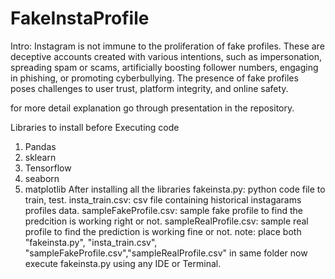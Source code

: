 # FakeInstaProfile

Intro:
Instagram is not immune to the proliferation of fake profiles. These are deceptive accounts created with various intentions, such as impersonation, spreading spam or scams, artificially boosting follower numbers, engaging in phishing, or promoting cyberbullying. The presence of fake profiles poses challenges to user trust, platform integrity, and online safety.

for more detail explanation go through presentation in the repository.

Libraries to install before Executing code
1) Pandas
2) sklearn
3) Tensorflow
4) seaborn
5) matplotlib
After installing all the libraries
fakeinsta.py: python code file to train, test.
insta_train.csv: csv file containing historical instagarams profiles data.
sampleFakeProfile.csv: sample fake profile to find the predcition is working right or not.
sampleRealProfile.csv: sample real profile to find the prediction is working fine or not.
note: place both "fakeinsta.py", "insta_train.csv", "sampleFakeProfile.csv","sampleRealProfile.csv"  in same folder now execute fakeinsta.py using any IDE or Terminal.

